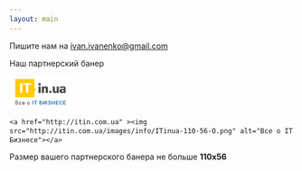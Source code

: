 ```yaml
---
layout: main
---
```

Пишите нам на ivan.ivanenko@gmail.com

Наш партнерский банер

![Все об IT Бизнесе](/images/info/ITinua-110-56-O.png)


    <a href="http://itin.com.ua" ><img src="http://itin.com.ua/images/info/ITinua-110-56-O.png" alt="Все о IT Бизнесе"></a>
    
    
Размер вашего партнерского банера не больше **110x56**

